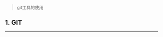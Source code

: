 > git工具的使用





## 1. GIT











































---

[1]: https://www.webfx.com/tools/emoji-cheat-sheet/  "emoji-cheat-sheet"